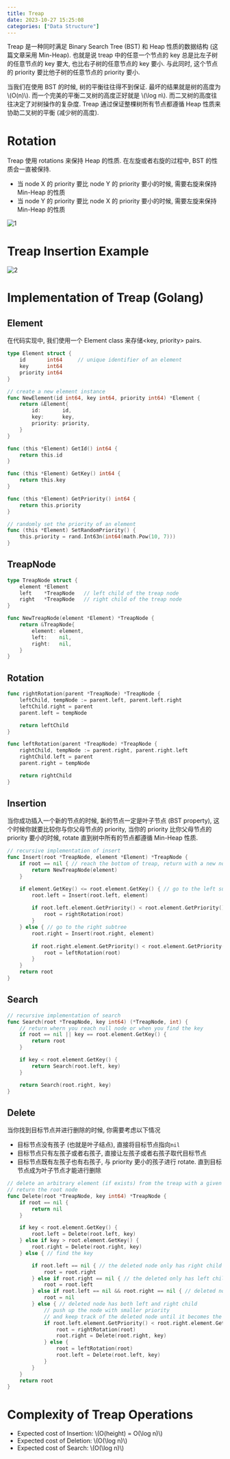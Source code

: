 ```yaml
---
title: Treap
date: 2023-10-27 15:25:08
categories: ["Data Structure"]
---
```


Treap 是一种同时满足 Binary Search Tree (BST) 和 Heap 性质的数据结构 (这篇文章采用 Min-Heap). 也就是说 treap 中的任意一个节点的 key 总是比左子树的任意节点的 key 要大, 也比右子树的任意节点的 key 要小. 与此同时, 这个节点的 priority 要比他子树的任意节点的 priority 要小. 

当我们在使用 BST 的时候, 树的平衡往往得不到保证. 最坏的结果就是树的高度为 \\(O(n)\\). 而一个完美的平衡二叉树的高度正好就是 \\(\log n\\). 而二叉树的高度往往决定了对树操作的复杂度. Treap 通过保证整棵树所有节点都遵循 Heap 性质来协助二叉树的平衡 (减少树的高度). 

# Rotation 
Treap 使用 rotations 来保持 Heap 的性质. 在左旋或者右旋的过程中, BST 的性质会一直被保持. 
- 当 node X 的 priority 要比 node Y 的 priority 要小的时候, 需要右旋来保持 Min-Heap 的性质
- 当 node Y 的 priority 要比 node X 的 priority 要小的时候, 需要左旋来保持 Min-Heap 的性质

![1](/img/rotations.jpg)

# Treap Insertion Example
![2](/img/treap_example.jpg "An example of treap insertion")


# Implementation of Treap (Golang)

## Element
在代码实现中, 我们使用一个 Element class 来存储<key, priority> pairs.

```go
type Element struct {
	id       int64     // unique identifier of an element
	key      int64
	priority int64
}

// create a new element instance
func NewElement(id int64, key int64, priority int64) *Element {
	return &Element{
		id:       id,
		key:      key,
		priority: priority,
	}
}

func (this *Element) GetId() int64 {
	return this.id
}

func (this *Element) GetKey() int64 {
	return this.key
}

func (this *Element) GetPriority() int64 {
	return this.priority
}

// randomly set the priority of an element
func (this *Element) SetRandomPriority() {
	this.priority = rand.Int63n(int64(math.Pow(10, 7)))
}
```

## TreapNode

```go
type TreapNode struct {
	element *Element
	left    *TreapNode   // left child of the treap node
	right   *TreapNode   // right child of the treap node
}

func NewTreapNode(element *Element) *TreapNode {
	return &TreapNode{
		element: element,
		left:    nil,
		right:   nil,
	}
}
```

## Rotation

```go
func rightRotation(parent *TreapNode) *TreapNode {
	leftChild, tempNode := parent.left, parent.left.right
	leftChild.right = parent
	parent.left = tempNode

	return leftChild
}

func leftRotation(parent *TreapNode) *TreapNode {
	rightChild, tempNode := parent.right, parent.right.left
	rightChild.left = parent
	parent.right = tempNode

	return rightChild
}
```

## Insertion
当你成功插入一个新的节点的时候, 新的节点一定是叶子节点 (BST property), 这个时候你就要比较你与你父母节点的 priority, 当你的 priority 比你父母节点的 priority 要小的时候, rotate 直到树中所有的节点都遵循 Min-Heap 性质.

```go
// recursive implementation of insert
func Insert(root *TreapNode, element *Element) *TreapNode {
	if root == nil { // reach the bottom of treap, return with a new node
		return NewTreapNode(element)
	}

	if element.GetKey() <= root.element.GetKey() { // go to the left subtree
		root.left = Insert(root.left, element)
    
		if root.left.element.GetPriority() < root.element.GetPriority() { // right rotation
			root = rightRotation(root)
		}
	} else { // go to the right subtree
		root.right = Insert(root.right, element)
		
		if root.right.element.GetPriority() < root.element.GetPriority() { // left rotation
			root = leftRotation(root)
		}
	}
	return root
}
```

## Search

```go
// recursive implementation of search
func Search(root *TreapNode, key int64) (*TreapNode, int) {
    // return whern you reach null node or when you find the key
	if root == nil || key == root.element.GetKey() {
		return root
	}

	if key < root.element.GetKey() {
		return Search(root.left, key)
	}

	return Search(root.right, key)
}
```

## Delete

当你找到目标节点并进行删除的时候, 你需要考虑以下情况
- 目标节点没有孩子 (也就是叶子结点), 直接将目标节点指向`nil`
- 目标节点只有左孩子或者右孩子, 直接让左孩子或者右孩子取代目标节点
- 目标节点既有左孩子也有右孩子, 与 priority 更小的孩子进行 rotate. 直到目标节点成为叶子节点才能进行删除

```go
// delete an arbitrary element (if exists) from the treap with a given search key
// return the root node
func Delete(root *TreapNode, key int64) *TreapNode {
	if root == nil {
		return nil
	}

	if key < root.element.GetKey() {
		root.left = Delete(root.left, key)
	} else if key > root.element.GetKey() {
		root.right = Delete(root.right, key)
	} else { // find the key

		if root.left == nil { // the deleted node only has right child
			root = root.right
		} else if root.right == nil { // the deleted only has left child
			root = root.left
		} else if root.left == nil && root.right == nil { // deleted node is a leaf node
			root = nil
		} else { // deleted node has both left and right child
			// push up the node with smaller priority
			// and keep track of the deleted node until it becomes the leaf node
			if root.left.element.GetPriority() < root.right.element.GetPriority() {
				root = rightRotation(root)
				root.right = Delete(root.right, key)
			} else {
				root = leftRotation(root)
				root.left = Delete(root.left, key)
			}
		}
	}
	return root
}
```

# Complexity of Treap Operations
- Expected cost of Insertion:  \\(O(height) = O(\log n)\\)
- Expected cost of Deletion:  \\(O(\log n)\\)
- Expected cost of Search: \\(O(\log n)\\)

